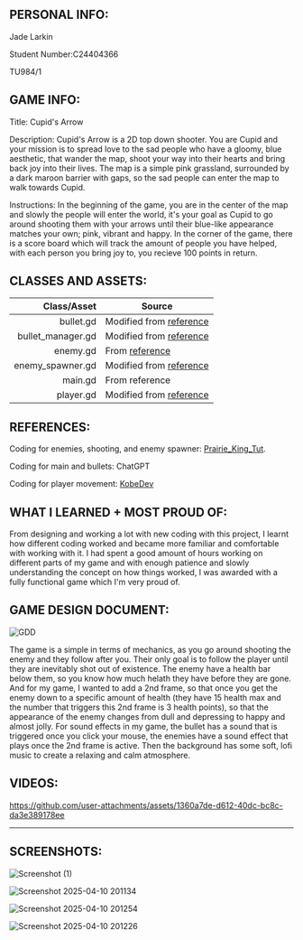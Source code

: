 PERSONAL INFO:
---------------
Jade Larkin 

Student Number:C24404366 

TU984/1

GAME INFO:
------------------
Title: Cupid's Arrow

Description: Cupid's Arrow is a 2D top down shooter. You are Cupid and your mission is to spread love to the sad people who have a gloomy, blue aesthetic, that wander the map, shoot your way into their hearts and bring back joy into their lives. The map is a simple pink grassland, surrounded by a dark maroon barrier with gaps, so the sad people can enter the map to walk towards Cupid.

Instructions: In the beginning of the game, you are in the center of the map and slowly the people will enter the world, it's your goal as Cupid to go around shooting them with your arrows until their blue-like appearance matches your own; pink, vibrant and happy. In the corner of the game, there is a score board which will track the amount of people you have helped, with each person you bring joy to, you recieve 100 points in return.

CLASSES AND ASSETS:
------------------------------
| Class/Asset | Source |
|-----:|---------------|
|bullet.gd | Modified from [reference](https://github.com/russs123/Prairie_King_Tut/blob/4f5917141c5cdedc6442281e9488fde3e3424a02/scenes/bullet.gd) |
|bullet_manager.gd | Modified from [reference](https://github.com/russs123/Prairie_King_Tut/blob/4f5917141c5cdedc6442281e9488fde3e3424a02/scenes/BulletManager.gd) |
|enemy.gd| From [reference](https://github.com/russs123/Prairie_King_Tut/blob/4f5917141c5cdedc6442281e9488fde3e3424a02/scenes/goblin.gd) |
|enemy_spawner.gd |Modified from [reference](https://github.com/russs123/Prairie_King_Tut/blob/4f5917141c5cdedc6442281e9488fde3e3424a02/scenes/enemy_spawner.gd) |
|main.gd | From reference |
|player.gd| Modified from [reference](https://github.com/kobeDevStuff/2D-Procedurally-Generating-with-unloading/blob/main/player.gd) |

REFERENCES:
-------------------
Coding for enemies, shooting, and enemy spawner: [Prairie_King_Tut](https://github.com/russs123/Prairie_King_Tut/tree/4f5917141c5cdedc6442281e9488fde3e3424a02/scenes).

Coding for main and bullets: ChatGPT

Coding for player movement: [KobeDev](https://github.com/kobeDevStuff/2D-Procedurally-Generating-with-unloading/tree/main)

WHAT I LEARNED + MOST PROUD OF:
----------------------------
From designing and working a lot with new coding with this project, I learnt how different coding worked and became more familiar and comfortable with working with it. I had spent a good amount of hours working on different parts of my game and with enough patience and slowly understanding the concept on how things worked, I was awarded with a fully functional game which I'm very proud of.

GAME DESIGN DOCUMENT:
----------
![GDD](https://github.com/user-attachments/assets/290e3b61-e657-44c5-8068-24c063c6a5ad)

The game is a simple in terms of mechanics, as you go around shooting the enemy and they follow after you. Their only goal is to follow the player until they are inevitably shot out of existence. The enemy have a health bar below them, so you know how much helath they have before they are gone. And for my game, I wanted to add a 2nd frame, so that once you get the enemy down to a specific amount of health (they have 15 health max and the number that triggers this 2nd frame is 3 health points), so that the appearance of the enemy changes from dull and depressing to happy and almost jolly. For sound effects in my game, the bullet has a sound that is triggered once you click your mouse, the enemies have a sound effect that plays once the 2nd frame is active. Then the background has some soft, lofi music to create a relaxing and calm atmosphere. 

VIDEOS:
-------------

https://github.com/user-attachments/assets/1360a7de-d612-40dc-bc8c-da3e389178ee

-----------------

SCREENSHOTS:
---------------------
![Screenshot (1)](https://github.com/user-attachments/assets/ebbc2a9b-82d8-4d88-a4bc-c1deebae31d5)

![Screenshot 2025-04-10 201134](https://github.com/user-attachments/assets/1f64ffd2-25f1-4a8e-9f6d-e5d75625e00a)

![Screenshot 2025-04-10 201254](https://github.com/user-attachments/assets/7e71f0d0-86dd-40c0-a5c9-392537815a32)

![Screenshot 2025-04-10 201226](https://github.com/user-attachments/assets/7be3fdd1-d440-4268-9a93-91df50951f23)
